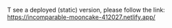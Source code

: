 T see a deployed (static) version, please follow the link: https://incomparable-mooncake-412027.netlify.app/
